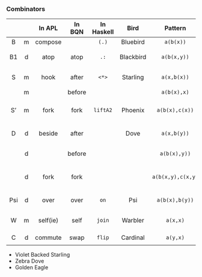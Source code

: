 ### Combinators

|||In APL|In BQN|In Haskell|Bird|Pattern|Smalltalk Keyword|Smalltalk Binary|
|:-:|:-:|:-:|:-:|:-:|:-:|:-:|:-:|:-:|
|B|m|compose||`(.)`|Bluebird|`a(b(x))` |||
|B1|d|atop|atop|`.:`|Blackbird|`a(b(x,y))`|`x atop: y with: a and: b`|`<\|>`|
|S|m|hook|after|`<*>`|Starling|`a(x,b(x))`|`x hookWith: a and: b`|`<*>`|
| |m||before|||`a(b(x),x)`||`<*>`|
|S’|m|fork|fork|`liftA2`|Phoenix|`a(b(x),c(x))`|`x forkWith: a and: b and: c`||
|D|d|beside|after||Dove|`a(x,b(y))`|`x after: y with: a and: b`|`<->`|
||d||before|||`a(b(x),y))`|`x before: y with: a and: b`|`<->`|
||d|fork|fork|||`a(b(x,y),c(x,y)`|`x fork: y with: a and: b and: c`||
|Psi|d|over|over|`on`|Psi|`a(b(x),b(y))`|`x over: y with: a and: b`|`<\|>`|
|W|m|self(ie)|self|`join`|Warbler|`a(x,x)`|`x dupWith: a`||
|C|d|commute|swap|`flip`|Cardinal|`a(y,x)`|`x flip: y with: a`||

* Violet Backed Starling
* Zebra Dove
* Golden Eagle
